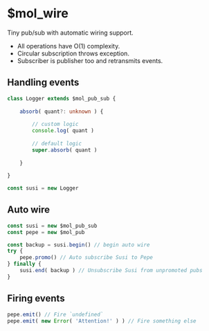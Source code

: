# $mol_wire

Tiny pub/sub with automatic wiring support.

- All operations have O(1) complexity.
- Circular subscription throws exception.
- Subscriber is publisher too and retransmits events.

## Handling events

```ts
class Logger extends $mol_pub_sub {
	
	absorb( quant?: unknown ) {
		
		// custom logic
		console.log( quant )
		
		// default logic
		super.absorb( quant )
		
	}
	
}

const susi = new Logger
```

## Auto wire

```ts
const susi = new $mol_pub_sub
const pepe = new $mol_pub

const backup = susi.begin() // begin auto wire
try {
	pepe.promo() // Auto subscribe Susi to Pepe
} finally {
	susi.end( backup ) // Unsubscribe Susi from unpromoted pubs
}
```

## Firing events

```ts
pepe.emit() // Fire `undefined`
pepe.emit( new Error( 'Attention!' ) ) // Fire something else
```
